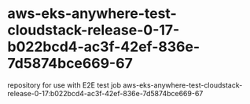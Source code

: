 # aws-eks-anywhere-test-cloudstack-release-0-17-b022bcd4-ac3f-42ef-836e-7d5874bce669-67
repository for use with E2E test job aws-eks-anywhere-test-cloudstack-release-0-17:b022bcd4-ac3f-42ef-836e-7d5874bce669-67
